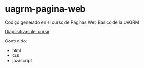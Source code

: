 # uagrm-pagina-web
Codigo generado en el curso de Paginas Web Basico de la UAGRM

[Diapositivas del curso](https://docs.google.com/presentation/d/1_i5ZVfPU5b-SIZqa2S9aHh-RsRGOBpIrxaN0j0cZNxY/edit?usp=sharing)

Contenido:

- html
- css
- javascript

